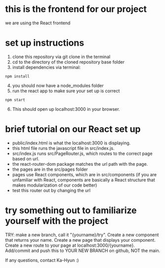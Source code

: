 # this is the frontend for our project
we are using the React frontend

# set up instructions
1. clone this repository via git clone in the terminal
2. cd to the directory of the cloned repository base folder
3. install dependencies via terminal: 
```
npm install
```
4. you should now have a node_modules folder
5. run the react app to make sure your set up is correct
```
npm start
```
6. This should open up localhost:3000 in your browser.

# brief tutorial on our React set up
- public/index.html is what the localhost:3000 is displaying. 
- this html file runs the javascript file in src/index.js.
- src/index.js runs src/PageRouter.js, which routes to the correct page based on url. 
- the react-router-dom package matches the url path with the page.
- the pages are in the src/pages folder
- pages use React components, which are in src/components (if you are unfamiliar with React, components
are basically a React structure that makes modularization of our code better)
- test this router out by changing the url 

# try something out to familiarize yourself with the project
TRY: make a new branch, call it "{yourname}/try". Create a new component that returns 
your name. Create a new page that displays your component. Create a new route to 
your page at localhost:3000/{yourname}. Add/commit and push this to YOUR NEW BRANCH on github, NOT the main.

If any questions, contact Ka-Hyun :)